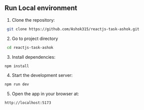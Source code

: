 ## Run Local environment

1. Clone the repository:

```bash
 git clone https://github.com/Ashok315/reactjs-task-ashok.git
```

2. Go to project directory

```bash
 cd reactjs-task-ashok
```

3. Install dependencies:

```bash
npm install
```

4. Start the development server:

```bash
npm run dev
```

5. Open the app in your browser at:

```bash
http://localhost:5173
```
